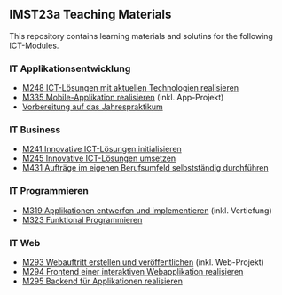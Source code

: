## IMST23a Teaching Materials

This repository contains learning materials and solutins for the following ICT-Modules.

### IT Applikationsentwicklung 

- [M248 ICT-Lösungen mit aktuellen Technologien realisieren](./m248)
- [M335 Mobile-Applikation realisieren](./m335) (inkl. App-Projekt)
- [Vorbereitung auf das Jahrespraktikum](./prakt)

### IT Business

- [M241 Innovative ICT-Lösungen initialisieren](./m241_m245)
- [M245 Innovative ICT-Lösungen umsetzen](./m241_m245)
- [M431 Aufträge im eigenen Berufsumfeld selbstständig durchführen](./m293_m431)

### IT Programmieren

- [M319 Applikationen entwerfen und implementieren](https://www.modulbaukasten.ch/module/m319) (inkl. Vertiefung)
- [M323 Funktional Programmieren](https://www.modulbaukasten.ch/module/m323)

### IT Web

- [M293 Webauftritt erstellen und veröffentlichen](./m293) (inkl. Web-Projekt)
- [M294 Frontend einer interaktiven Webapplikation realisieren](./m294)
- [M295 Backend für Applikationen realisieren](./m293_m431)
